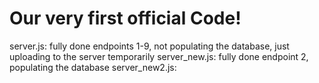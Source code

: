 # Our very first official Code!

server.js: fully done endpoints 1-9, not populating the database, just uploading to the server temporarily
server_new.js: fully done endpoint 2, populating the database
server_new2.js:
